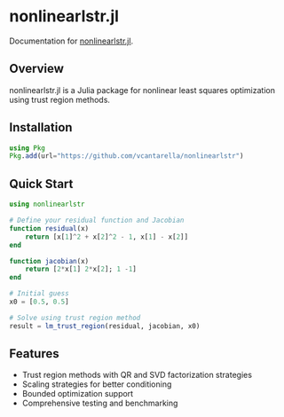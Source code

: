 # nonlinearlstr.jl

Documentation for [nonlinearlstr.jl](https://github.com/vcantarella/nonlinearlstr).

## Overview

nonlinearlstr.jl is a Julia package for nonlinear least squares optimization using trust region methods.

## Installation

```julia
using Pkg
Pkg.add(url="https://github.com/vcantarella/nonlinearlstr")
```

## Quick Start

```julia
using nonlinearlstr

# Define your residual function and Jacobian
function residual(x)
    return [x[1]^2 + x[2]^2 - 1, x[1] - x[2]]
end

function jacobian(x) 
    return [2*x[1] 2*x[2]; 1 -1]
end

# Initial guess
x0 = [0.5, 0.5]

# Solve using trust region method
result = lm_trust_region(residual, jacobian, x0)
```

## Features

- Trust region methods with QR and SVD factorization strategies
- Scaling strategies for better conditioning
- Bounded optimization support
- Comprehensive testing and benchmarking